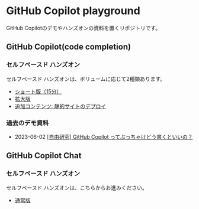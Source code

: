 # GitHub Copilot playground

GitHub Copilotのデモやハンズオンの資料を置くリポジトリです。

## GitHub Copilot(code completion)

### セルフペースド ハンズオン

セルフペースド ハンズオンは、ボリュームに応じて2種類あります。

- [ショート版（15分）](./docs/code-completion/self-paced-handson/short.md)
- [拡大版](./docs/code-completion/self-paced-handson/advanced.md)
- [追加コンテンツ: 静的サイトのデプロイ](./docs/code-completion/self-paced-handson/deploy-chart.md)

### 過去のデモ資料

- 2023-06-02 [[自由研究] GitHub Copilot ってぶっちゃけどう書くといいの？](./docs/code-completion/demo.md)

## GitHub Copilot Chat

### セルフペースド ハンズオン

セルフペースド ハンズオンは、こちらからお進みください。

- [通常版](./docs/chat/self-paced-handson/standard.md)